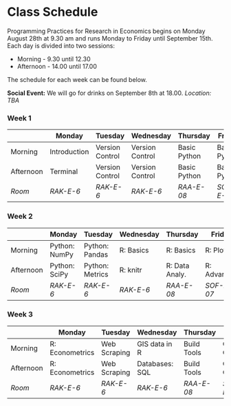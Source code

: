 # Class Schedule

Programming Practices for Research in Economics begins on Monday August 28th at 9.30 am and runs Monday to Friday until September 15th.
Each day is divided into two sessions:

* Morning - 9.30 until 12.30
* Afternoon - 14.00 until 17.00

The schedule for each week can be found below.

**Social Event:** We will go for drinks on September 8th at 18.00. *Location: TBA*

### Week 1

|            | Monday          |       Tuesday    |        Wednesday |       Thursday   |       Friday  |
| -----------| ----------------| -----------------| -----------------| ---------------- |---------------|
| Morning    |    Introduction | Version Control  | Version Control  | Basic Python     | Basic Python  |
| Afternoon  |   Terminal      | Version Control  | Version Control  | Basic Python     | Basic Python  |
| *Room*     |    *RAK-E-6*    | *RAK-E-6*        |  *RAK-E-6*       | *RAA-E-08*       | *SOF-E-07*    |


### Week 2

|            | Monday          |       Tuesday    |        Wednesday |       Thursday   |       Friday  |
| -----------| ----------------| -----------------| -----------------| ---------------- |---------------|
| Morning    | Python: NumPy   |  Python: Pandas  |  R: Basics       |  R: Basics       | R: Plotting   |
| Afternoon  | Python: SciPy   |  Python: Metrics |  R: knitr        |  R: Data Analy.  | R: Advanced   |
| *Room*     |    *RAK-E-6*    | *RAK-E-6*        |  *RAK-E-6*       | *RAA-E-08*       | *SOF-E-07*    |


### Week 3

|            | Monday          |       Tuesday    |        Wednesday |       Thursday   |       Friday  |
| -----------| ----------------| -----------------| -----------------| ---------------- |---------------|
| Morning    | R: Econometrics |  Web Scraping     |  GIS data in R  |  Build Tools     | Clean Code    |
| Afternoon  | R: Econometrics |  Web Scraping     |  Databases: SQL |  Build Tools     | Code Optimiz. |
| *Room*     |    *RAK-E-6*    | *RAK-E-6*        |  *RAK-E-6*       | *RAA-E-08*       | *SOF-E-07*    |

